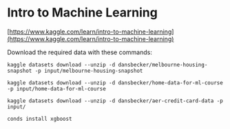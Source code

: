 # Intro to Machine Learning

[https://www.kaggle.com/learn/intro-to-machine-learning](https://www.kaggle.com/learn/intro-to-machine-learning)


Download the required data with these commands:

```
kaggle datasets download --unzip -d dansbecker/melbourne-housing-snapshot -p input/melbourne-housing-snapshot

kaggle datasets download --unzip -d dansbecker/home-data-for-ml-course -p input/home-data-for-ml-course 

kaggle datasets download --unzip -d dansbecker/aer-credit-card-data -p input/

conds install xgboost
```
